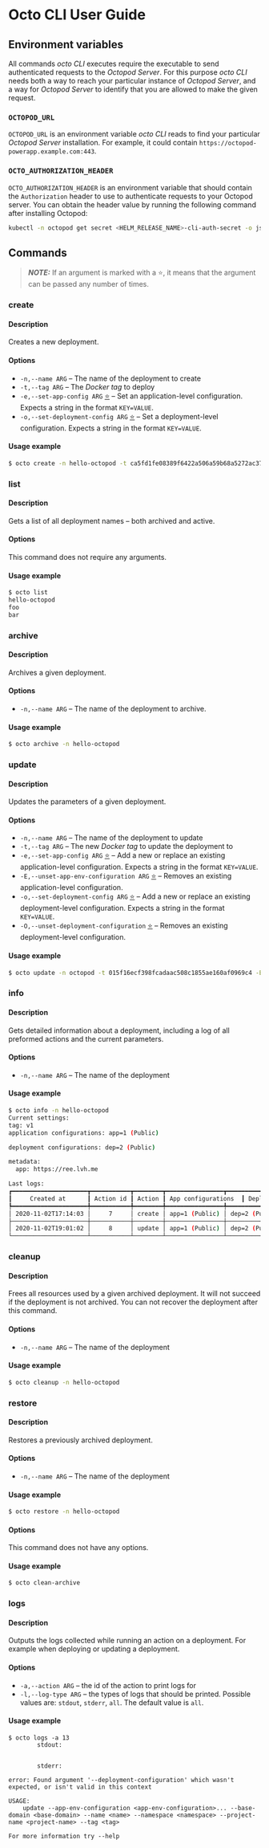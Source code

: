 # Octo CLI User Guide

## Environment variables

All commands _octo CLI_ executes require the executable to send authenticated requests to the _Octopod Server_. For this purpose _octo CLI_ needs both a way to reach your particular instance of _Octopod Server_, and a way for _Octopod Server_ to identify that you are allowed to make the given request.

### `OCTOPOD_URL`

`OCTOPOD_URL` is an environment variable _octo CLI_ reads to find your particular _Octopod Server_ installation. For example, it could contain `https://octopod-powerapp.example.com:443`.

### `OCTO_AUTHORIZATION_HEADER`

`OCTO_AUTHORIZATION_HEADER` is an environment variable that should contain the `Authorization` header to use to authenticate requests to your Octopod server. You can obtain the header value by running the following command after installing Octopod:

```bash
kubectl -n octopod get secret <HELM_RELEASE_NAME>-cli-auth-secret -o jsonpath='{.data.cli-secret}' | base64 -d
```

## Commands

> <a id="star"></a>***NOTE:*** If an argument is marked with a ⭐, it means that the argument can be passed any number of times.

### create

#### Description

Creates a new deployment.

#### Options

- `-n,--name ARG` – The name of the deployment to create
- `-t,--tag ARG` – The _Docker tag_ to deploy
- `-e,--set-app-config ARG` [⭐](#star) – Set an application-level configuration. Expects a string in the format `KEY=VALUE`.
- `-o,--set-deployment-config ARG` [⭐](#star) – Set a deployment-level configuration. Expects a string in the format `KEY=VALUE`.

#### Usage example

```bash
$ octo create -n hello-octopod -t ca5fd1fe08389f6422a506a59b68a5272ac37ba6 -e KEY1=VALUE1 -e KEY2=VALUE2
```

### list

#### Description

Gets a list of all deployment names – both archived and active.

#### Options

This command does not require any arguments.

#### Usage example

```bash
$ octo list
hello-octopod
foo
bar
```

### archive

#### Description

Archives a given deployment.

#### Options

- `-n,--name ARG` – The name of the deployment to archive.

#### Usage example

```bash
$ octo archive -n hello-octopod
```

### update

#### Description

Updates the parameters of a given deployment.

#### Options

- `-n,--name ARG` – The name of the deployment to update
- `-t,--tag ARG` – The new _Docker tag_ to update the deployment to
- `-e,--set-app-config ARG` [⭐](#star) – Add a new or replace an existing application-level configuration. Expects a string in the format `KEY=VALUE`.
- `-E,--unset-app-env-configuration ARG` [⭐](#star) – Removes an existing application-level configuration.
- `-o,--set-deployment-config ARG` [⭐](#star) – Add a new or replace an existing deployment-level configuration. Expects a string in the format `KEY=VALUE`.
- `-O,--unset-deployment-configuration` [⭐](#star) – Removes an existing deployment-level configuration.

#### Usage example

```bash
$ octo update -n octopod -t 015f16ecf398fcadaac508c1855ae160af0969c4 -E KEY1 -e KEY2=VALUE22222 -a KEY3=VALUE8
```

### info

#### Description

Gets detailed information about a deployment, including a log of all preformed actions and the current parameters.

#### Options

- `-n,--name ARG` – The name of the deployment

#### Usage example

```bash
$ octo info -n hello-octopod
Current settings:
tag: v1
application configurations: app=1 (Public)

deployment configurations: dep=2 (Public)

metadata:
  app: https://ree.lvh.me

Last logs:
┏━━━━━━━━━━━━━━━━━━━━━┳━━━━━━━━━━━┳━━━━━━━━┳━━━━━━━━━━━━━━━━┳━━━━━━━━━━━━━━━━━━━━━━┳━━━━━━━━━━━┓
┃     Created at      ┃ Action id ┃ Action ┃ App configurations  ┃ Deployment configurations ┃ Exit code ┃
┡━━━━━━━━━━━━━━━━━━━━━╇━━━━━━━━━━━╇━━━━━━━━╇━━━━━━━━━━━━━━━━╇━━━━━━━━━━━━━━━━━━━━━━╇━━━━━━━━━━━┩
│ 2020-11-02T17:14:03 │     7     │ create │ app=1 (Public) │ dep=2 (Public)       │     1     │
├─────────────────────┼───────────┼────────┼────────────────┼──────────────────────┼───────────┤
│ 2020-11-02T19:01:02 │     8     │ update │ app=1 (Public) │ dep=2 (Public)       │     1     │
└─────────────────────┴───────────┴────────┴────────────────┴──────────────────────┴───────────┘
```

### cleanup

#### Description

Frees all resources used by a given archived deployment. It will not succeed if the deployment is not archived. You can not recover the deployment after this command.

#### Options

- `-n,--name ARG` – The name of the deployment

#### Usage example

```bash
$ octo cleanup -n hello-octopod
```

### restore

#### Description

Restores a previously archived deployment.

#### Options

- `-n,--name ARG` – The name of the deployment

#### Usage example

```bash
$ octo restore -n hello-octopod
```
#### Options

This command does not have any options.

#### Usage example

```bash
$ octo clean-archive
```

### logs

#### Description

Outputs the logs collected while running an action on a deployment. For example when deploying or updating a deployment.

#### Options

- `-a,--action ARG` – the id of the action to print logs for
- `-l,--log-type ARG` – the types of logs that should be printed. Possible values are: `stdout`, `stderr`, `all`. The default value is `all`.

#### Usage example

```
$ octo logs -a 13
		stdout:


		stderr:

error: Found argument '--deployment-configuration' which wasn't expected, or isn't valid in this context

USAGE:
    update --app-env-configuration <app-env-configuration>... --base-domain <base-domain> --name <name> --namespace <namespace> --project-name <project-name> --tag <tag>

For more information try --help
```
